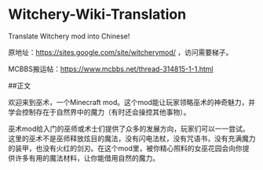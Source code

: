 # Witchery-Wiki-Translation
Translate Witchery mod into Chinese!

原地址：https://sites.google.com/site/witcherymod/ ，访问需要梯子。

MCBBS搬运帖：https://www.mcbbs.net/thread-314815-1-1.html


##正文


欢迎来到巫术，一个Minecraft mod。这个mod能让玩家领略巫术的神奇魅力，并学会控制存在于自然界中的魔力（有时还会操控其他事物）。

巫术mod给入门的巫师或术士们提供了众多的发展方向，玩家们可以一一尝试。这里的巫术不是巫师释放炫目的魔法，没有闪电法杖，没有咒语书，没有充满魔力的装甲，也没有火红的剑刃。在这个mod里，被你精心照料的女巫花园会向你提供许多有用的魔法材料，让你能借用自然的魔力。
